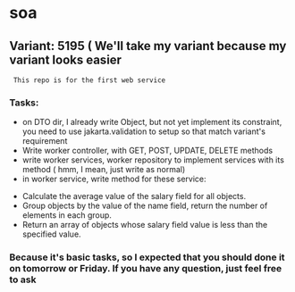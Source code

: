 # soa
## Variant: 5195 ( We'll take my variant because my variant looks easier
` This repo is for the first web service`
### Tasks: 
* on DTO dir, I already write Object, but not yet implement its constraint, you need to use jakarta.validation to setup so that match variant's requirement
* Write worker controller, with GET, POST, UPDATE, DELETE methods
* write worker services, worker repository to implement services with its method ( hmm, I mean, just write as normal)
* in worker service, write method for these service: 
- Calculate the average value of the salary field for all objects.
- Group objects by the value of the name field, return the number of elements in each group.
- Return an array of objects whose salary field value is less than the specified value. 
### Because it's basic tasks, so I expected that you should done it on tomorrow or Friday. If you have any question, just feel free to ask 
